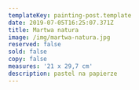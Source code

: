 ```yaml
---
templateKey: painting-post.template
date: 2019-07-05T16:25:07.371Z
title: Martwa natura
image: /img/martwa-natura.jpg
reserved: false
sold: false
copy: false
measures: '21 x 29,7 cm'
description: pastel na papierze
---
```


